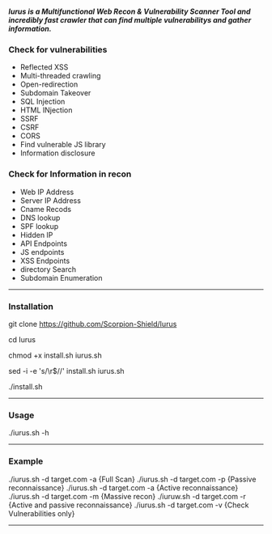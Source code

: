 ##### Iurus is a Multifunctional Web Recon & Vulnerability Scanner Tool and incredibly fast crawler that can find multiple vulnerabilitys and gather information.


### Check for vulnerabilities

- Reflected XSS
- Multi-threaded crawling
- Open-redirection
- Subdomain Takeover
- SQL Injection
- HTML INjection
- SSRF
- CSRF
- CORS
- Find vulnerable JS library
- Information disclosure

### Check for Information in recon

- Web IP Address
- Server IP Address
- Cname Recods
- DNS lookup
- SPF lookup
- Hidden IP
- API Endpoints
- JS endpoints
- XSS Endpoints
- directory Search
- Subdomain Enumeration

--------------------------------

### Installation

git clone https://github.com/Scorpion-Shield/Iurus

cd Iurus

chmod +x install.sh iurus.sh

sed -i -e 's/\r$//' install.sh iurus.sh 


./install.sh

-------------------------------

### Usage

./iurus.sh -h

-------------------------------

### Example

./iurus.sh -d target.com -a {Full Scan}
./iurus.sh -d target.com -p {Passive reconnaissance}
./iurus.sh -d target.com -a {Active reconnaissance}
./iurus.sh -d target.com -m {Massive recon}
./iuruw.sh -d target.com -r {Active and passive reconnaissance}
./iurus.sh -d target.com -v {Check Vulnerabilities only}

--------------------------------
